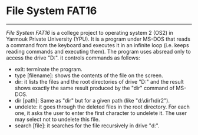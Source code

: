 # File System FAT16 
---
*File System FAT16* is a college project to operating system 2 (OS2) in Yarmouk Private University (YPU). It is a program under MS-DOS that reads a command from the keyboard and executes it in an infinite loop (i.e. keeps reading commands and executing them). 
The program uses absread only to access the drive "D:". it controls commands as follows:
- exit: terminate the program.
- type [filename]: shows the contents of the file on the screen.
- dir: it lists the files and the root directories of drive "D:" and the result shows exactly the same result produced by the "dir" command of MS-DOS.
- dir [path]: Same as "dir" but for a given path (like "d:\dir1\dir2").
- undelete: it goes through the deleted files in the root directory. For each one, it asks the user to enter the first character to undelete it. The user may select not to undelete this file.
- search [file]: it searches for the file recursively in drive "d:".

